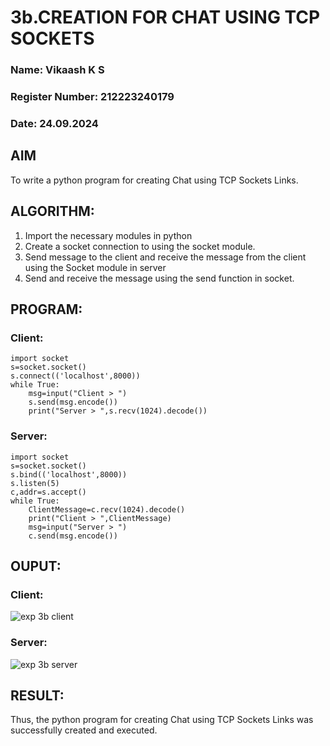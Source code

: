 # 3b.CREATION FOR CHAT USING TCP SOCKETS
### Name: Vikaash K S
### Register Number: 212223240179
### Date: 24.09.2024
## AIM
To write a python program for creating Chat using TCP Sockets Links.

## ALGORITHM:
1. Import the necessary modules in python
2. Create a socket connection to using the socket module.
3. Send message to the client and receive the message from the client using the Socket module in
 server
4. Send and receive the message using the send function in socket.

## PROGRAM:
### Client:
```
import socket
s=socket.socket()
s.connect(('localhost',8000))
while True:
    msg=input("Client > ")
    s.send(msg.encode())
    print("Server > ",s.recv(1024).decode())
```
### Server:
```
import socket
s=socket.socket()
s.bind(('localhost',8000))
s.listen(5)
c,addr=s.accept()
while True:
    ClientMessage=c.recv(1024).decode()
    print("Client > ",ClientMessage)
    msg=input("Server > ")
    c.send(msg.encode())
```
## OUPUT:
### Client:
![exp 3b client](https://github.com/user-attachments/assets/79182d65-379c-45ec-940f-f858951e391d)

### Server:
![exp 3b server](https://github.com/user-attachments/assets/6243b878-e6cb-44a0-9822-9323f06e8e16)

## RESULT:
Thus, the python program for creating Chat using TCP Sockets Links was successfully created and executed.
